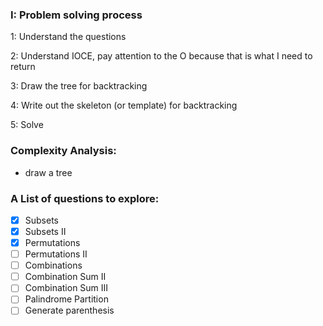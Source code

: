 ### I: Problem solving process
1: Understand the questions

2: Understand IOCE, pay attention to the O because that is what I need to return

3: Draw the tree for backtracking

4: Write out the skeleton (or template) for backtracking

5: Solve

### Complexity Analysis:
- draw a tree

### A List of questions to explore:

- [x] Subsets
- [x] Subsets II
- [x] Permutations
- [ ] Permutations II
- [ ] Combinations
- [ ] Combination Sum II
- [ ] Combination Sum III
- [ ] Palindrome Partition
- [ ] Generate parenthesis
